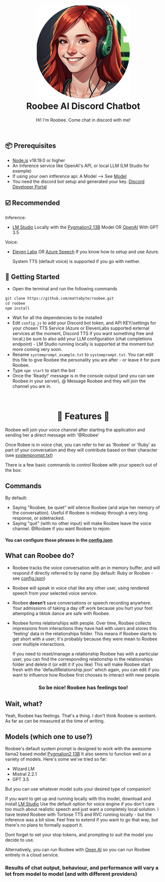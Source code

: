 <h1 align="center">
  <br>
  <a href="https://github.com/Mattabyte/Roobee"><img src="./docs/.gitbook/assets/roobee_pic.png" height="300" alt="Roobee AI Discord Chatbot"></a>
  <br>
  Roobee AI Discord Chatbot
  <br>
</h1>

<p align="center">Hi! I'm Roobee. Come chat in discord with me!</p>

<br>

## 📦 Prerequisites

- [Node.js](https://nodejs.org/en/) v18.19.0 or higher
- An Inference service like OpenAI's API, or local LLM (LM Studio for example)
- If using your own intference api: A Model --> See [Model](#model)
- You need the discord bot setup and generated your key. [Discord Developer Portal](https://discord.com/developers/applications)


## ☑️ Recommended
Inference:
- [LM Studio](https://lmstudio.ai/) Locally with the [Pygmalion2 13B](https://huggingface.co/TheBloke/Pygmalion-2-13B-GGUF) Model
  OR
  [OpenAI](https://openai.com/) With GPT 3.5

Voice:
- [Eleven Labs](https://elevenlabs.io/) 
  OR
  [Azure Speech](https://azure.microsoft.com/en-au/products/ai-services/ai-speech) If you know how to setup and use Azure.

  System TTS (default voice) is supported if you go with neither.

## 🚀 Getting Started

- Open the terminal and run the following commands

```
git clone https://github.com/mattabyte/roobee.git
cd roobee
npm install
```

- Wait for all the dependencies to be installed
- Edit `config.js` to add your Discord bot token, and API KEY/settings for your chosen TTS Service (Azure or ElevenLabs supported external services at the moment, Discord TTS if you want something free and local.)
  be sure to also add your LLM configuration (chat completions endpoint) - LM Studio running locally is supported at the moment but more coming very soon.
- Rename `systemprompt_example.txt` to `systemprompt.txt`. You can edit this file to give Roobee the personality you are after - or leave it for pure Roobee.
- Type `npm start` to start the bot
- Once the 'Ready!' message is in the console output (and you can see Roobee in your server), @ Message Roobee and they will join the channel you are in.


<br>

<h1 align="center"> 🌟 Features 🌟 </h1>

Roobee will join your voice channel after starting the application and sending her a direct message with '@Roobee'

Once Robee is in voice chat, you can refer to her as 'Roobee' or 'Ruby' as part of your conversation and they will contribute based on their character (see [systemprompt.txt](https://github.com/Mattabyte/Roobee/tree/main/config))

There is a few basic commands to control Roobee with your speech out of the box:


## Commands
By default:
- Saying "Roobee, be quiet" will silence Roobee (and wipe her memory of the conversation). Useful if Roobee is midway through a very long response, or sidetracked.
- Saying "quit" (with no other input) will make Roobee leave the voice channel. @Roobee if you want Roobee to rejoin.

#### You can configure these phrases in the [config.json](https://github.com/Mattabyte/Roobee/tree/main/config)

## What can Roobee do?

- Roobee tracks the voice conversation with an in memory buffer, and will respond if directly referred to by name (by default: Ruby or Roobee - see [config.json](https://github.com/Mattabyte/Roobee/tree/main/config))
- Roobee will speak in voice chat like any other user, using rendered speech from your selected voice service.
- Roobee <strong>doesn't</strong> save conversations or speech recording anywhere. Your admissions of taking a day off work because you hurt your foot attempting a tiktok dance are safe with Roobee.
- Roobee forms relationships with people. Over time, Roobee collects impressions from interactions they have had with users and stores this 'feeling' data in the relationships folder.
  This means if Roobee starts to get short with a user; it's probably because they were mean to Roobee over multiple interactions.

  If you need to reset/manage a relationship Roobee has with a particular user, you can find the corresponding relationship in the relationships folder and delete it (or edit it if you like)
  This will make Roobee start fresh with the 'defaultRelationship.json' which again, you can edit if you want to influence how Roobee first chooses to interact with new people.

<h3 align="center">So be nice! Roobee has feelings too!</h3>


## Wait, what? 

Yeah, Roobee has feelings. That's a thing. 
I don't think Roobee is sentient. As far as can be measured at the time of writing.


## Models (which one to use?)

Roobee's default system prompt is designed to work with the awesome llama2 based model [Pygmalion2 13B](https://huggingface.co/TheBloke/Pygmalion-2-13B-GGUF)
It also seems to function well on a variety of models. Here's some we've tried so far: 
* Wizard LM
* Mistral 2.2.1
* GPT 3.5

But you can use whatever model suits your desired type of companion!

If you want to get up and running locally with this model, download and install [LM Studio](https://lmstudio.ai/)
Use the default option for voice engine if you don't care too much about realistic speech and just want a completely local solution.
I have tested Roobee with Tortoise TTS and RVC running locally - but the inference was a bit slow. 
Feel free to extend if you want to go that way, but there's no plans to formally support it.

Dont forget to set your stop tokens, and prompting to suit the model you decide to use.

Alternatively, you can run Roobee with [Open AI](https://openai.com/) so you can run Roobee entirely in a cloud service. 

### Results of chat output, behaviour, and performance will vary a lot from model to model (and with different providers)

